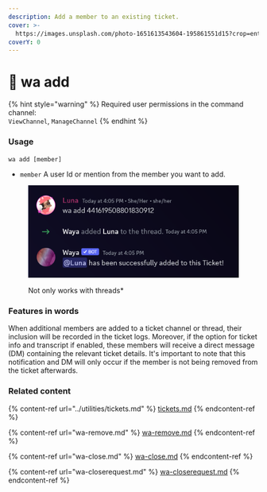 ```yaml
---
description: Add a member to an existing ticket.
cover: >-
  https://images.unsplash.com/photo-1651613543604-195861551d15?crop=entropy&cs=srgb&fm=jpg&ixid=M3wxOTcwMjR8MHwxfHNlYXJjaHwzfHxoYXBweXxlbnwwfHx8fDE2ODY1NzkzNTl8MA&ixlib=rb-4.0.3&q=85
coverY: 0
---
```


# 🎫 wa add

{% hint style="warning" %}
Required user permissions in the command channel:\
`ViewChannel`, `ManageChannel`
{% endhint %}

### Usage

`wa add [member]`

* `member` A user Id or mention from the member you want to add.

<figure><img src="../.gitbook/assets/image (8).png" alt=""><figcaption><p>Not only works with threads*</p></figcaption></figure>

### Features in words

When additional members are added to a ticket channel or thread, their inclusion will be recorded in the ticket logs. Moreover, if the option for ticket info and transcript if enabled, these members will receive a direct message (DM) containing the relevant ticket details. It's important to note that this notification and DM will only occur if the member is not being removed from the ticket afterwards.

### Related content

{% content-ref url="../utilities/tickets.md" %}
[tickets.md](../utilities/tickets.md)
{% endcontent-ref %}

{% content-ref url="wa-remove.md" %}
[wa-remove.md](wa-remove.md)
{% endcontent-ref %}

{% content-ref url="wa-close.md" %}
[wa-close.md](wa-close.md)
{% endcontent-ref %}

{% content-ref url="wa-closerequest.md" %}
[wa-closerequest.md](wa-closerequest.md)
{% endcontent-ref %}

